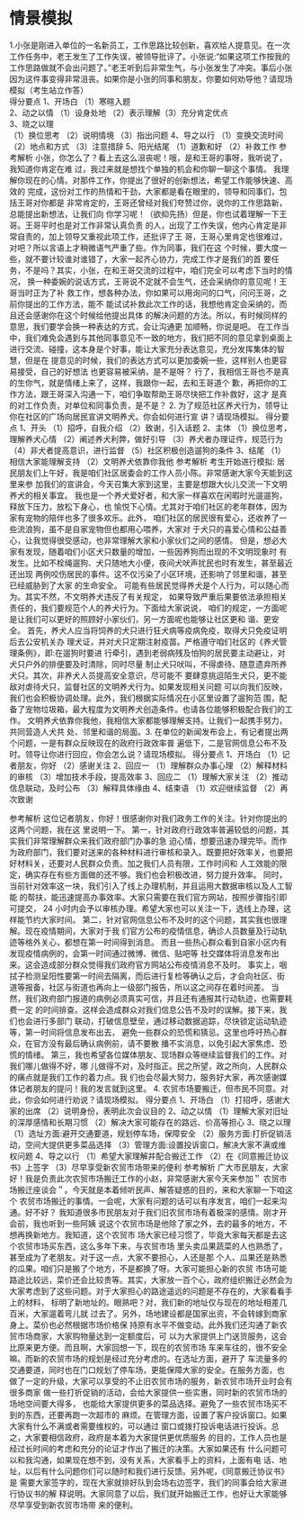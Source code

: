# 情景模拟
1.小张是刚进入单位的一名新员工，工作思路比较创新，喜欢给人提意见。在一次工作任务中，老王发生了工作失误，被领导批评了。小张说:“如果这项工作按我的工作思路做就不会出问题了。”老王听到后非常生气，与小张发生了冲突。事后小张因为这件事变得非常沮丧。如果你是小张的同事和朋友，你要如何劝导他？请现场模拟（考生站立作答）  
得分要点
1、开场白 （1）寒暄入题  
2、动之以情 （1）设身处地 （2）表示理解（3）充分肯定优点  
3、晓之以理  
（1）换位思考
（2）说明情境
（3）指出问题
4、导之以行
（1）变换交流时间
（2）地点和方式
（3）注意措辞
5、阳光结尾
（1）道歉和好
（2）补救工作
参考解析
小张，你怎么了？看上去这么沮丧呢！哦，是和王哥的事呀，我听说了，我知道你肯定在难
过，我过来就是想找个单独的机会和你聊一聊这个事情。
我理解你现在的心情。对那件工作，你提出了很好的创新想法，希望工作能够快速、高效的
完成，这份对工作的热情和干劲，大家都是看在眼里的，领导和同事们，包括王哥对你都是
非常肯定的，王哥还曾经对我们夸赞过你，说你的工作思路新，总能提出新想法，让我们向
你学习呢！（欲抑先扬）但是，你也试着理解一下王哥。王哥平时也是对工作非常认真负责
的人，出现了工作失误，他内心肯定是非常自责的，加上领导又重视此项工作，还批评了王
哥，王哥心里肯定也很难过，对吧？所以言语上才稍微语气严重了些。作为同事，我们在这
个时候，要大度一些，就不要计较谁对谁错了，大家一起齐心协力，完成工作才是我们的首
要任务，不是吗？其实，小张，在和王哥交流的过程中，咱们完全可以考虑下当时的情况，
换一种委婉的说话方式，王哥说不定就不会生气，还会采纳你的意见呢！王哥当时正为了补
救工作，想各种办法，你如果可以用询问的口气，问问王哥，之前你提出的工作方法，能不
能试试补救此次工作的话，我想他肯定会采纳的，而且还会感谢你在这个时候给他提出具体
的解决问题的方法。所以，有时候同样的意思，我们要学会换一种表达的方式，会让沟通更
加顺畅，你说是吧。
在工作当中，我们难免会遇到与其他同事意见不一致的地方，我们把不同的意见拿到桌面上
进行交流、碰撞，这本身是个好事，能让大家充分表达意见，充分发挥集体的智慧，但是在
提意见的时候，我们的表达方式可以更加委婉一些，这样别人也更容易接受，自己的好想法
也更容易被采纳，是不是呀？
行了，我相信王哥也不是真的生你气，就是情绪上来了，这样，我跟你一起，去和王哥道个
歉，再把你的工作方法，跟王哥深入沟通一下，咱们争取帮助王哥尽快把工作补救好，这才
是真的对工作负责，对单位和同事负责，是不是？
2. 为了规范社区养犬行为，领导让你在社区的广场向居民宣讲文明养犬。你会如何进行宣
讲？请现场模拟。
得分要点
1、开头
（1）招呼，自我介绍
（2）致谢，引入话题
2、主体
（1）换位思考，理解养犬心情
（2）阐述养犬利弊，做好引导
（3）养犬者办理证件，规范行为
（4）非犬者提高意识，进行监督
（5）社区积极创造遛狗的条件
3、结尾
（1）相信大家能理解支持
（2）文明养犬依靠你我他
参考解析
考生开始进行模拟:
居民朋友们上午好，我是咱们社区居委会的工作人员小陈。非常感谢大家今天能到这里来参
加我们的宣讲会，今天召集大家到这里，主要是想跟大伙儿交流一下文明养犬的相关事宜。
我也是一个养犬爱好者，和大家一样喜欢在闲暇时光遛遛狗，释放下压力，放松下身心，也
愉悦下心情。尤其对于咱们社区的老年群体，因为家有宠物的陪伴也多了很多欢乐。此外，
咱们社区的居民很有爱心，还收养了一些流浪狗，虽不是自家宠物但也都用心喂养，大家对
于犬只的喜爱心情和公益善心，让我觉得很受感动，也非常理解大家和小家伙们之间的感情。
但是，想必大家有发现，随着咱们小区犬只数量的增加，一些因养狗而出现的不文明现象时
有发生。比如不栓绳遛狗、犬只随地大小便，夜间犬吠声扰民也时有发生，甚至最近还出现
两例咬伤居民的事件。这不仅污染了小区环境，还影响了邻里和谐，甚至已经威胁到了大家
的生命安全。
可能有些居民觉得养犬是个人行为，可以随心而为。其实不然，不文明养犬违反了有关规定，
如果导致严重后果要依法承担相关责任的，我们要规范个人的养犬行为。下面给大家说说，
咱们的规定，一方面呢是让我们可以更好的照顾好小家伙们，另一方面呢也能够让社区更和
谐、更安全。
首先，养犬人应当将饲养的犬只进行狂犬病等疫病免疫，取得犬只免疫证明后去公安机关办
理犬证，并对犬只定期注射疫苗。严格遵守咱们社区的《养犬管理条例》，即:在遛狗时要进
行牵引，遇到老弱病残及怕狗的居民要主动避让，对犬只户外的排便要及时清除，同时尽量
制止犬只吠叫，不得虐待、随意遗弃所养犬只。其次，非养犬人员提高安全意识，尽可能不
要肆意挑逗陌生犬只，更不能敌对虐待犬只，监督社区的文明养犬行为。如果发现相关问题
可以向我们反映，我们也会积极协调处理。此外，我们根据实际情况在小区里设置了遛狗范
围，配备了宠物垃圾箱，最大程度为文明养犬创造条件。也请各位能够积极配合我们的工作。
文明养犬依靠你我他，我相信大家都能够理解支持。让我们一起携手努力，共同营造人犬共
处、邻里和谐的局面。3. 在单位的新闻发布会上，有记者提出两个问题，一是有群众反映现在的政府行政效率普
遍低下，二是官网信息公布不及时。领导让你进行回应，你会怎么说？请现场模拟。
得分要点
1、开场白
（1）记者朋友，你好
（2）感谢关注
2、回应一
（1）理解群众办事心理
（2）解释材料的审核
（3）增加技术手段，提高效率
3、回应二
（1）理解大家关注
（2）推动信息联动，及时公布
（3）解释具体缘由
4、结束语
（1）欢迎继续监督
（2）再次致谢

参考解析
这位记者朋友，你好！很感谢你对我们政务工作的关注。针对你提出的这两个问题，我在这
里说明一下。
第一，针对政府行政效率普遍较低的问题，其实我们非常理解群众来我们政府部门办事的急
迫心情，想要迅速办理完毕。而作为政府部门，我们要对送来的各种材料进行审核和录入。既要把好效率关，也要把好材料关，还要对人民群众负责。加之我们人员有限，工作时间和
人工效能的限定，确实存在有些方面做的还不够。我们也会积极改进，努力提升效率。
同时，当前针对效率这一块，我们引入了线上办理机制，并且运用大数据审核以及人工智能
的帮扶，能迅速提高办事效率。大家只需要在我们官方网站，按照步骤指引即可提交， 24
小时内会予以审核办理。希望大家也可以关注一下，选线上办理，这样能节约大家时间。
第二，针对官网信息公布不及时的这个问题，其实我也很理解。现在疫情期间，大家对于我
们官方公布的疫情信息，确诊人员数量及行动轨迹等格外关心，都想在第一时间得到消息。
而且一些热心群众看到自家小区内有发现疫情病例的，会第一时间通过微博、微信、贴吧等
社交媒体将消息发布出来。这会造成部分群众觉得我们政府官方网站公布疫情消息不及时。
事实上，咽拭子检测呈阳性要第一时间去隔离，而后进行复检等确认之后，才会向社区、街
道等报备，社区与街道也再向上一级部门报告，所以这之间存在着时间差。
当然，我们政府部门报道的病例必须真实可信，并且还有通报其行动轨迹，也需要耗费一定
的时间排查。这样会造成群众对我们信息公告不及时的误解。接下来，我们也会进行多部门
联动，打破信息壁垒，通过移动数据追踪，尽快锁定运动轨迹等，第一时间将信息发布出去，
避免一些群众的恐慌和猜忌。这里也呼吁热心群众，在官方没有最后确认病例前，请不要散
播不实消息，以免引起大家焦虑、恐慌的情绪。
第三，我也希望各位媒体朋友、现场群众等继续监督我们的工作。对我们哪儿做得不好，哪
儿做得不对，及时指正。民之所望，政之所向，人民群众的痛点就是我们工作的着力点。我
们也会尽最大努力，服务好大家，再次感谢媒体记者朋友的提问！我的发言就到这里。
4. 农贸市场要搬迁，但市民不同意。对此，你会如何进行劝说？请现场模拟。
得分要点
1、开场白
（1）打招呼，感谢大家的出席
（2）说明身份，表明此次会议目的
2、动之以情
（1）理解大家对旧址的深厚感情和长期习惯
（2）解决大家可能存在的路远、价高等担心
3、晓之以理
（1）选址方面:避开交通要道，规划停车场，保障安全
（2）服务方面:打折促销活动，空间大提供更多菜品选择
（3）管理方面:设置投诉窗口，解决大家不满或维权问题
4、导之以行
（1）希望大家理解并配合搬迁工作
（2）在《同意搬迁协议书》上签字
（3）尽早享受新农贸市场带来的便利
参考解析
广大市民朋友，大家好！我是负责此次农贸市场搬迁工作的小赵，非常感谢大家今天来参加＂
农贸市场搬迁座谈会＂。今天就是本着倾听民声、解答疑惑的目的，来和大家聊一下咱这个
农贸市场搬迁的事情。一会呢，大家有问题的话可以有序发言，咱们一起来沟通。好不好？
我知道很多市民朋友对于我们旧农贸市场有着极深的感情。刚才开会前，我也听到一些阿姨
说这个农贸市场是他除了家之外，去的最多的地方，不想再换新地方。我知道，这个农贸市
场大家已经习惯了，毕竟大家每天都是去这个农贸市场买东西，这么多年下来，与农贸市场
里头卖瓜果蔬菜的人也熟悉了，甚至成为了老朋友。对于这一点，大家不要担心，人还是那
个人、瓜果还是熟悉的瓜果。咱们只是搬了个地方，不是都换了呀。大家可能担心新的农贸
市场可能路途比较远，菜价还会比较贵等。其实，大家放一百个心，政府组织搬迁必然会为
大家考虑到了这些问题。对于大家担心的路途遥远的问题是不存在的，大家看看手上的材料，
标明了新地址的。眼熟吧？对，我们新的地址仅与现在的地址相差几百米，大家遛着弯儿就
过去了。另外，场地建设都是国家出资，不会转嫁到商家身上。菜价也必然根据市场价格保
持原有水平不做变动。此外我们还沟通了新农贸市场商家，大家购物量达到一定额度后，可
以为大家提供上门送货服务，这会比原来更方便。而且啊，大家回想一下，现在的农贸市场
车来车往的，很不安全嘛。而新的农贸市场的规划是经过充分考虑的。在选址方面，避开了
车流量多的交通要道，同时也在门口规划了停车场，更能保障大家的安全。在服务方面，也
做了一定的升级，大家可以享受的不止旧农贸市场的服务，新农贸市场开业时会有很多商家
做一些打折促销的活动，会给大家提供一些实惠，同时新的农贸市场的场地空间要大得多，
也能给大家提供更多的菜品选择。避免了一些农贸市场买不到的东西，还要再跑一次超市的
麻烦。在管理方面，设置了客户投诉窗口。如果大家有什么不满或者需要维权的，可以通过
窗口或拨打投诉电话进行投诉。总之，大家要相信政府，政府是本着为大家提供更优质服务
的目的，工作人员也是经过长时间的考虑和充分的论证才作出了搬迁的决策。大家如果还有
什么问题可以和我沟通，如果现在想不到，没有关系，大家看手上的资料，上面有电
话、地址，以后有什么问题你们可以随时和我们进行反馈。另外呢，《同意搬迁协议书》是
需要大家签字的，现在大家就排好队到会场右边签字，我们的同事会给大家进行协议书的解
释说明。大家同意了以后，我们就开始搬迁工作，也好让大家能够尽早享受到新农贸市场带
来的便利。